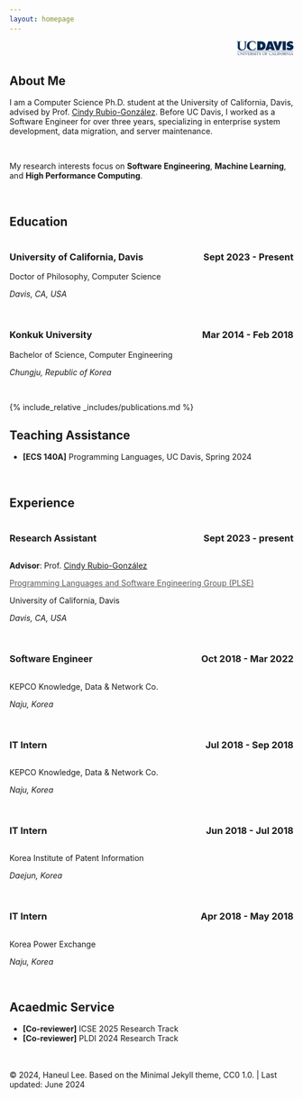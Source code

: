 ```yaml
---
layout: homepage
---
```

<p align="right">
  <img src="./assets/img/ucdavis.png" alt="UC Davis logo" style="width: 20%;">
</p>

## About Me

I am a Computer Science Ph.D. student at the University of California, Davis, advised by Prof. <a href="https://web.cs.ucdavis.edu/~rubio/">Cindy Rubio-González</a>.
Before UC Davis, I worked as a Software Engineer for over three years, specializing in enterprise system development, data migration, and server maintenance.

<br/>

My research interests focus on **Software Engineering**, **Machine Learning**, and **High Performance Computing**.


<br/>

## Education

<div style="display: flex; justify-content: space-between;">
  <span><h3> University of California, Davis</h3></span>
  <span><h3 style="text-align: right;">Sept 2023 - Present</h3></span>
</div>
Doctor of Philosophy, Computer Science

*Davis, CA, USA*  

<br/>   
<div style="display: flex; justify-content: space-between;">
  <span><h3> Konkuk University</h3></span>
  <span><h3 style="text-align: right;">Mar 2014 - Feb 2018</h3></span>
</div>
Bachelor of Science, Computer Engineering

*Chungju, Republic of Korea*


<br/>   

{% include_relative _includes/publications.md %}

## Teaching Assistance

- **[ECS 140A]** Programming Languages, UC Davis, Spring 2024


<br/>

## Experience

<div style="display: flex; justify-content: space-between;">
  <span><h3> Research Assistant</h3></span>
  <span><h3 style="text-align: right;">Sept 2023 - present</h3></span>
</div>

**Advisor**: Prof. <a href="https://web.cs.ucdavis.edu/~rubio/">Cindy Rubio-González</a>

<a href="https://github.com/ucd-plse" style="color:#595959;">Programming Languages and Software Engineering Group (PLSE)</a>

University of California, Davis

*Davis, CA, USA*

<br/>   

<div style="display: flex; justify-content: space-between;">
  <span><h3> Software Engineer</h3></span>
  <span><h3 style="text-align: right;">Oct 2018 - Mar 2022</h3></span>
</div>
 
KEPCO Knowledge, Data & Network Co.

*Naju, Korea*

<br/>   

<div style="display: flex; justify-content: space-between;">
  <span><h3> IT Intern</h3></span>
  <span><h3 style="text-align: right;">Jul 2018 - Sep 2018</h3></span>
</div>
 
KEPCO Knowledge, Data & Network Co.

*Naju, Korea*

<br/>   
<div style="display: flex; justify-content: space-between;">
  <span><h3> IT Intern</h3></span>
  <span><h3 style="text-align: right;">Jun 2018 - Jul 2018</h3></span>
</div>

Korea Institute of Patent Information

*Daejun, Korea*

<br/>   
<div style="display: flex; justify-content: space-between;">
  <span><h3> IT Intern</h3></span>
  <span><h3 style="text-align: right;">Apr 2018 - May 2018</h3></span>
</div>

Korea Power Exchange

*Naju, Korea*

<br/>   

## Acaedmic Service

- **[Co-reviewer]** ICSE 2025 Research Track
- **[Co-reviewer]** PLDI 2024 Research Track


<!-- 
**[Feb. 2020]** Our paper about incremental learning is accepted to CVPR 2020.

**[Feb. 2020]** We will host the ACM Multimedia Asia 2020 conference in Singapore!

**[Sept. 2019]** Our paper about few-shot learning is accepted to NeurIPS 2019.

**[Mar. 2019]** Our paper about few-shot learning is accepted to CVPR 2019.

{% include_relative _includes/services.md %}
-->
<br/><br/>
© 2024, Haneul Lee. Based on the Minimal Jekyll theme, CC0 1.0. | Last updated: June 2024
